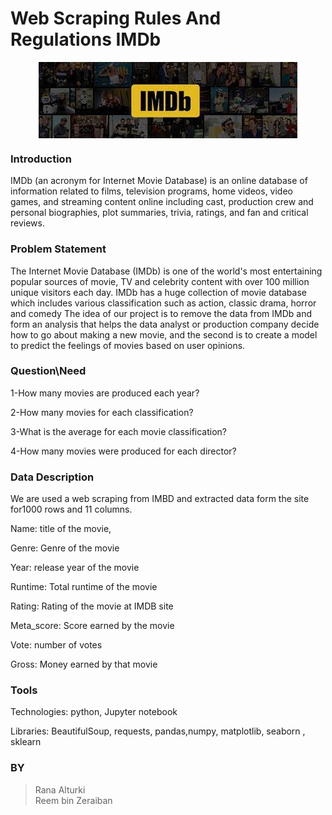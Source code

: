 # Web Scraping Rules And Regulations IMDb




<center><img align="center" src="IMDb.jpg"></center>




### Introduction

IMDb (an acronym for Internet Movie Database) is an online database of information related to films, television programs, home videos, video games, and streaming content online including cast, production crew and personal biographies, plot summaries, trivia, ratings, and fan and critical reviews.



### Problem Statement  

The Internet Movie Database (IMDb) is one of the world's most entertaining popular sources of movie, TV and celebrity content with over 100 million unique visitors each day.
IMDb has a huge collection of movie database which includes various   classification such as action, classic drama, horror and comedy
The idea of our project is to remove the data from IMDb and form an analysis that helps the data analyst or production company decide how to go about making a new movie, and the second is to create a model to predict the feelings of movies based on user opinions.


### Question\Need

1-How many movies are produced each year?


2-How many movies for each classification?


3-What is the average for each movie classification?


4-How many movies were produced for each director?


### Data Description

We are used a web scraping from IMBD and extracted data form the site for1000 rows and 11 columns.

Name: title of the movie,

Genre: Genre of the movie

Year: release year of the movie

Runtime: Total runtime of the movie

Rating: Rating of the movie at IMDB site

Meta_score: Score earned by the movie

Vote: number of votes

Gross: Money earned by that movie



### Tools

Technologies: python, Jupyter notebook

Libraries: BeautifulSoup, requests, pandas,numpy, matplotlib, seaborn , sklearn



### BY
>Rana Alturki  
>Reem bin Zeraiban
